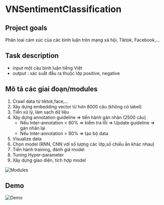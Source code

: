 # VNSentimentClassification

## Project goals
Phân loại cảm xúc của các bình luận trên mạng xã hội, Tiktok, Facebook,...

## Task description
- input một câu bình luận tiếng Việt
- output : xác suất đầu ra thuộc lớp positive, negative

## Mô tả các giai đoạn/modules 
1. Crawl data từ tiktok,face,...
2. Xây dựng embedding vector từ hơn 8000 câu (không có label)
3. Tiền xử lý, làm sạch dữ liệu
4. Xây dựng annotation guideline ⇒ tiến hành gán nhãn (2500 câu) 
   - Nếu Inter-annotation < 80% ⇒ kiểm tra lỗi ⇒ Update guideline ⇒ gán nhãn lại
   - Nếu Inter-annotation > 80% ⇒ tạo bộ data 
5. Visualize data
6. Chọn model (RNN, CNN với số lượng các lớp,số chiều ẩn khác nhau)
7. Tiến hành training, đánh giá model
8. Tuning Hyper-parameter
9. Xây dựng giao diện, tích hợp model

![Modules](https://github.com/khaidv123/VNSentimentClassification/assets/111173070/ce7e426d-f645-42c6-b695-5a166e28d549)

## Demo
![Demo](https://github.com/khaidv123/VNSentimentClassification/assets/111173070/155027e4-90c5-4b5d-8e60-7e995f4e91c0)

